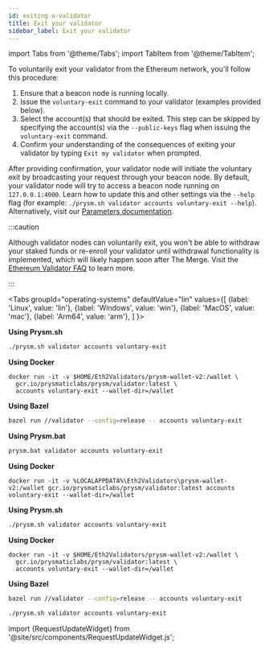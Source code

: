 ```yaml
---
id: exiting-a-validator
title: Exit your validator
sidebar_label: Exit your validator
---
```


import Tabs from '@theme/Tabs';
import TabItem from '@theme/TabItem';

To voluntarily exit your validator from the Ethereum network, you'll follow this procedure:

 1. Ensure that a beacon node is running locally. 
 1. Issue the `voluntary-exit` command to your validator (examples provided below).
 2. Select the account(s) that should be exited. This step can be skipped by specifying the account(s) via the `--public-keys` flag when issuing the `voluntary-exit` command.
 3. Confirm your understanding of the consequences of exiting your validator by typing `Exit my validator` when prompted.

After providing confirmation, your validator node will initiate the voluntary exit by broadcasting your request through your beacon node. By default, your validator node will try to access a beacon node running on `127.0.0.1:4000`. Learn how to update this and other settings via the `--help` flag (for example: `./prysm.sh validator accounts voluntary-exit --help`). Alternatively, visit our [Parameters documentation](../prysm-usage/parameters.md).

:::caution 

Although validator nodes can voluntarily exit, you won't be able to withdraw your staked funds or re-enroll your validator until withdrawal functionality is implemented, which will likely happen soon after The Merge. Visit the [Ethereum Validator FAQ](https://launchpad.ethereum.org/en/faq) to learn more.

:::

<Tabs
  groupId="operating-systems"
  defaultValue="lin"
  values={[
    {label: 'Linux', value: 'lin'},
    {label: 'Windows', value: 'win'},
    {label: 'MacOS', value: 'mac'},
    {label: 'Arm64', value: 'arm'},
  ]
}>
<TabItem value="lin">

**Using Prysm.sh**

```bash
./prysm.sh validator accounts voluntary-exit
```

**Using Docker**

```text
docker run -it -v $HOME/Eth2Validators/prysm-wallet-v2:/wallet \
  gcr.io/prysmaticlabs/prysm/validator:latest \
  accounts voluntary-exit --wallet-dir=/wallet
```

**Using Bazel**

```bash
bazel run //validator --config=release -- accounts voluntary-exit
```

</TabItem>
<TabItem value="win">

**Using Prysm.bat**

```bash
prysm.bat validator accounts voluntary-exit
```

**Using Docker**

```text
docker run -it -v %LOCALAPPDATA%\Eth2Validators\prysm-wallet-v2:/wallet gcr.io/prysmaticlabs/prysm/validator:latest accounts voluntary-exit --wallet-dir=/wallet
```

</TabItem>
<TabItem value="mac">

**Using Prysm.sh**

```bash
./prysm.sh validator accounts voluntary-exit
```

**Using Docker**

```text
docker run -it -v $HOME/Eth2Validators/prysm-wallet-v2:/wallet \
  gcr.io/prysmaticlabs/prysm/validator:latest \
  accounts voluntary-exit --wallet-dir=/wallet
```

**Using Bazel**

```bash
bazel run //validator --config=release -- accounts voluntary-exit
```

</TabItem>
<TabItem value="arm">

```bash
./prysm.sh validator accounts voluntary-exit
```

</TabItem>
</Tabs>

import {RequestUpdateWidget} from '@site/src/components/RequestUpdateWidget.js';

<RequestUpdateWidget />